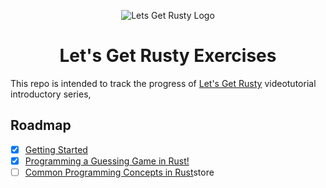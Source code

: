 <p align="center">
  <img src="https://i.ytimg.com/vi/OX9HJsJUDxA/hqdefault.jpg?sqp=-oaymwEXCOADEI4CSFryq4qpAwkIARUAAIhCGAE=&rs=AOn4CLBm0HY2XCF1tzUoZUoMskJ5xXoC2A" alt="Lets Get Rusty Logo"/>
</p>

<h1 align="center">Let's Get Rusty Exercises</h1>

This repo is intended to track the progress of [Let's Get Rusty](https://www.youtube.com/playlist?list=PLai5B987bZ9CoVR-QEIN9foz4QCJ0H2Y8) videotutorial introductory series,

## Roadmap

- [X] [Getting Started](https://www.youtube.com/watch?v=OX9HJsJUDxA&list=PLai5B987bZ9CoVR-QEIN9foz4QCJ0H2Y8&index=1)
- [X] [Programming a Guessing Game in Rust!](https://www.youtube.com/watch?v=H0xBSbnQYds&list=PLai5B987bZ9CoVR-QEIN9foz4QCJ0H2Y8&index=2)
- [ ] [Common Programming Concepts in Rust](https://www.youtube.com/watch?v=2V0JaMVjzws&list=PLai5B987bZ9CoVR-QEIN9foz4QCJ0H2Y8&index=3)store